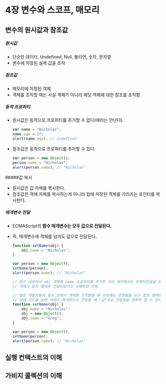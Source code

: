 # 4장 변수와 스코프, 매모리


## 변수의 원시값과 참조값
##### 원시값

- 단순한 데이터. Undefined, Null, 불리언, 숫자, 문자열
- 변수에 저장된 실제 값을 조작

##### 참조값

- 메모리에 저장된 객체
- 객체를 조작할 때는 사실 객체가 아니라 해당 객체에 대한 참조를 조작함.

##### 동적 프로퍼티

- 원시값은 동적으로 프로퍼티를 추가할 수 없다(에러는 안난다).

  ```javascript
  var name = "Nicholas";
  name.age = 27;
  alert(name.age); // undefined    
  ```


- 참조값은 동적으로 프로퍼티를 추가할 수 있다.

  ```javascript
  var person = new Object();
  person.name = "Nicholas";
  alert(person.name); // "Nicholas"
  ```

#####값 복사

- 원시값은 값 자체를 복사한다.
- 참조값은 객체 자체를 복사하는게 아니라 힙에 저장된 객체를 가리키는 포인터를 복사한다.

##### 매개변수 전달

- ECMAScript의 **함수 매개변수는 모두 값으로 전달된다.**

- 즉, 매개변수에 객체를 넘겨도 값으로 전달된다.

  ```javascript
  function setName(obj) {
      obj.name = "Nicholas";
  }

  var person = new Object();
  setName(person);
  alert(person.name); // "Nicholas"

  // 함수 내부에서 obj 객체에 name 프로퍼티를 추가한 것이 외부에서도 반영되었음을 보고
  // 객체가 참조 형태로 전달되었다고 오해하면 안됨.
  ```

  ```javascript
  // 많은 개발자들이 함수 안에서 객체를 조작했을 때 외부에도 반영됨을 보고 참조 형태로 전달되었다고 오해한다.
  // 아래 코드를 보면 객체가 매개변수로 전달될 때 "값"으로 전달됨을 명확히 알 수 있다.
  function setName(obj) {
      obj.name = "Nicholas";
      obj = new Object();
      obj.name = "Greg";
  }

  var person = new Object();
  setName(person);
  alert(person.name); // "Nicholas"
  ```



## 실행 컨텍스트의 이해

## 가비지 콜렉션의 이해